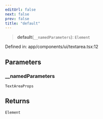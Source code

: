 ```yaml
---
editUrl: false
next: false
prev: false
title: "default"
---
```


> **default**(`__namedParameters`): `Element`

Defined in: app/components/ui/textarea.tsx:12

## Parameters

### \_\_namedParameters

`TextAreaProps`

## Returns

`Element`
